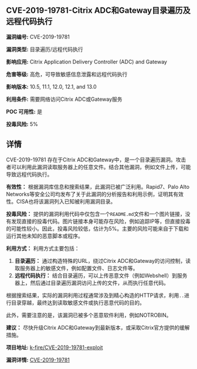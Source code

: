 ## CVE-2019-19781-Citrix ADC和Gateway目录遍历及远程代码执行

**漏洞编号:** CVE-2019-19781

**漏洞类型:** 目录遍历/远程代码执行

**影响应用:** Citrix Application Delivery Controller (ADC) and Gateway

**危害等级:** 高危，可导致敏感信息泄露和远程代码执行

**影响版本:** 10.5, 11.1, 12.0, 12.1, and 13.0

**利用条件:** 需要网络访问Citrix ADC或Gateway服务

**POC 可用性:** 是

**投毒风险:** 5%

## 详情

CVE-2019-19781 存在于Citrix ADC和Gateway中，是一个目录遍历漏洞。攻击者可以利用此漏洞读取服务器上的任意文件。结合其他漏洞，例如文件上传，可能导致远程代码执行。

**有效性：**
根据漏洞库信息和搜索结果，此漏洞已被广泛利用。Rapid7、Palo Alto Networks等安全公司均发布了关于此漏洞的分析报告和利用示例，证明其有效性。CISA也将该漏洞列入已知被利用漏洞目录。

**投毒风险：**
提供的漏洞利用代码中仅包含一个`README.md`文件和一个图片链接，没有发现直接的投毒代码。图片链接本身可能存在风险，例如追踪IP等，但直接投毒的可能性较小。因此，投毒风险较低，估计为5%。主要的风险可能来自于下载和运行其他未知的恶意脚本或程序。

**利用方式：**
利用方式主要包括：
1.  **目录遍历：** 通过构造特殊的URL，绕过Citrix ADC和Gateway的访问控制，读取服务器上的敏感文件，例如配置文件、日志文件等。
2.  **远程代码执行：** 结合目录遍历，可以上传恶意文件（例如Webshell）到服务器上，然后通过目录遍历漏洞访问上传的文件，从而执行任意代码。

根据搜索结果，实际的漏洞利用过程通常涉及到精心构造的HTTP请求，利用`..`进行目录穿越，最终达到读取敏感文件或执行恶意代码的目的。

此外，需要注意的是，该漏洞已被多个恶意软件利用，例如NOTROBIN。

**建议：**
尽快升级Citrix ADC和Gateway到最新版本，或采取Citrix官方提供的缓解措施。

**项目地址:** [k-fire/CVE-2019-19781-exploit](https://github.com/k-fire/CVE-2019-19781-exploit)

**漏洞详情:** [CVE-2019-19781](https://nvd.nist.gov/vuln/detail/CVE-2019-19781)